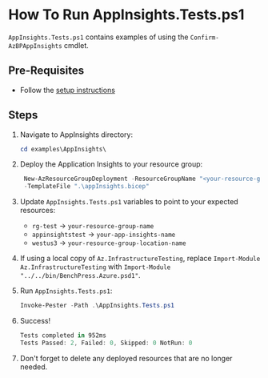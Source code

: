 # How To Run AppInsights.Tests.ps1

`AppInsights.Tests.ps1` contains examples of using the `Confirm-AzBPAppInsights` cmdlet.

## Pre-Requisites

- Follow the [setup instructions](../README.md)

## Steps

1. Navigate to AppInsights directory:

   ```Powershell
   cd examples\AppInsights\
   ```

1. Deploy the Application Insights to your resource group:

   ```Powershell
    New-AzResourceGroupDeployment -ResourceGroupName "<your-resource-group-name>"`
    -TemplateFile ".\appInsights.bicep"
   ```

1. Update `AppInsights.Tests.ps1` variables to point to your expected resources:

   - `rg-test`         -> `your-resource-group-name`
   - `appinsightstest` -> `your-app-insights-name`
   - `westus3`         -> `your-resource-group-location-name`

1. If using a local copy of `Az.InfrastructureTesting`, replace `Import-Module Az.InfrastructureTesting` with
`Import-Module "../../bin/BenchPress.Azure.psd1"`.

1. Run `AppInsights.Tests.ps1`:

   ```Powershell
   Invoke-Pester -Path .\AppInsights.Tests.ps1
   ```

1. Success!

   ```Powershell
   Tests completed in 952ms
   Tests Passed: 2, Failed: 0, Skipped: 0 NotRun: 0
   ```

1. Don't forget to delete any deployed resources that are no longer needed.
